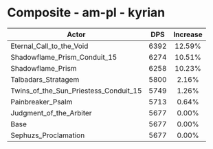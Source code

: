 # Composite - am-pl - kyrian
| Actor | DPS | Increase |
|---|:---:|:---:|
|Eternal_Call_to_the_Void|6392|12.59%|
|Shadowflame_Prism_Conduit_15|6274|10.51%|
|Shadowflame_Prism|6258|10.23%|
|Talbadars_Stratagem|5800|2.16%|
|Twins_of_the_Sun_Priestess_Conduit_15|5749|1.26%|
|Painbreaker_Psalm|5713|0.64%|
|Judgment_of_the_Arbiter|5677|0.00%|
|Base|5677|0.00%|
|Sephuzs_Proclamation|5677|0.00%|

